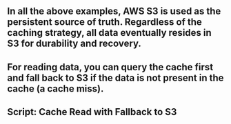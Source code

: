 ## In all the above examples, AWS S3 is used as the persistent source of truth. Regardless of the caching strategy, all data eventually resides in S3 for durability and recovery.

## For reading data, you can query the cache first and fall back to S3 if the data is not present in the cache (a cache miss).

## Script: Cache Read with Fallback to S3
